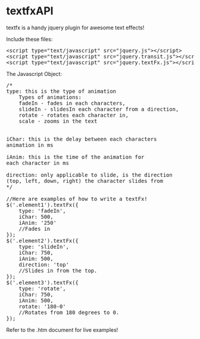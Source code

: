 textfxAPI
=========

textfx is a handy jquery plugin for awesome text effects!

Include these files:
<pre>
&#60;script type="text/javascript" src="jquery.js"&#62;&#60;/script&#62;
&#60;script type="text/javascript" src="jquery.transit.js"&#62;&#60;/script&#62;
&#60;script type="text/javascript" src="jquery.textFx.js"&#62;&#60;/script&#62;
</pre>

The Javascript Object:
<pre>
/*
type: this is the type of animation
	Types of animations:
	fadeIn - fades in each characters,
	slideIn - slidesIn each character from a direction,
	rotate - rotates each character in,
	scale - zooms in the text


iChar: this is the delay between each characters 
animation in ms

iAnim: this is the time of the animation for 
each character in ms

direction: only applicable to slide, is the direction 
(top, left, down, right) the character slides from
*/

//Here are examples of how to write a textFx!
$('.element1').textFx({
	type: 'fadeIn',
	iChar: 500,
	iAnim: '250'
	//Fades in
});
$('.element2').textFx({
	type: 'slideIn',
	iChar: 750,
	iAnim: 500,
	direction: 'top'
	//Slides in from the top.
});
$('.element3').textFx({
	type: 'rotate',
	iChar: 750,
	iAnim: 500,
	rotate: '180-0' 
	//Rotates from 180 degrees to 0.
});
</pre>

Refer to the .htm document for live examples!
